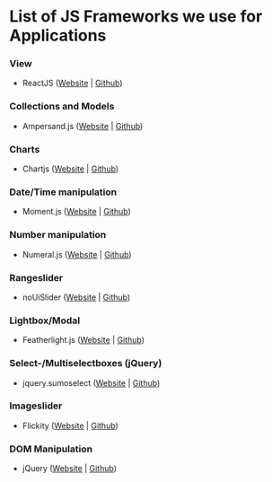 # List of JS Frameworks we use for Applications
### View
- ReactJS ([Website](https://facebook.github.io/react/) | [Github](https://github.com/facebook/react))

### Collections and Models
- Ampersand.js ([Website](https://ampersandjs.com/) | [Github](https://github.com/ampersandjs))

### Charts
- Chartjs ([Website](http://www.chartjs.org/) | [Github](https://github.com/chartjs/Chart.js))

### Date/Time manipulation
- Moment.js ([Website](http://momentjs.com/) | [Github](https://github.com/moment/moment/))

### Number manipulation
- Numeral.js ([Website](http://numeraljs.com/) | [Github](https://github.com/adamwdraper/Numeral-js))

### Rangeslider
- noUiSlider ([Website](http://refreshless.com/nouislider/) | [Github](https://github.com/leongersen/noUiSlider))

### Lightbox/Modal
- Featherlight.js ([Website](http://noelboss.github.io/featherlight/) | [Github](https://github.com/noelboss/featherlight/))

### Select-/Multiselectboxes (jQuery)
- jquery.sumoselect ([Website](http://hemantnegi.github.io/jquery.sumoselect/) | [Github](https://github.com/HemantNegi/jquery.sumoselect))

### Imageslider
- Flickity ([Website](http://flickity.metafizzy.co/) | [Github](https://github.com/metafizzy/flickity))

### DOM Manipulation
- jQuery ([Website](https://jquery.com/) | [Github](https://github.com/jquery/jquery))